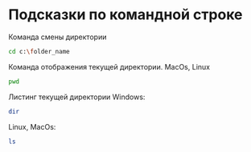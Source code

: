 # Подсказки по командной строке

Команда смены директории
```sh
cd c:\folder_name
```

Команда отображения текущей директории. MacOs, Linux
```sh
pwd
```

Листинг текущей директории
Windows:
```sh
dir
```
Linux, MacOs:
```sh
ls
```